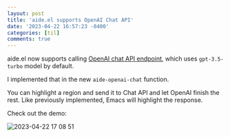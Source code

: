 ```yaml
---
layout: post
title: 'aide.el supports OpenAI Chat API'
date: '2023-04-22 16:57:23 -0400'
categories: [til]
comments: true
---
```


aide.el now supports calling [OpenAI chat API endpoint](https://platform.openai.com/docs/api-reference/chat), which uses   `gpt-3.5-turbo` model by default. 

I implemented that in the new `aide-openai-chat` function.

You can highlight a region and send it to Chat API and let OpenAI finish the rest. Like previously implemented, Emacs will highlight the response.

Check out the demo:

![2023-04-22 17 08 51](https://user-images.githubusercontent.com/2715151/233806733-7896af09-7f70-4e3b-84d6-ac7bb5c91032.gif)


